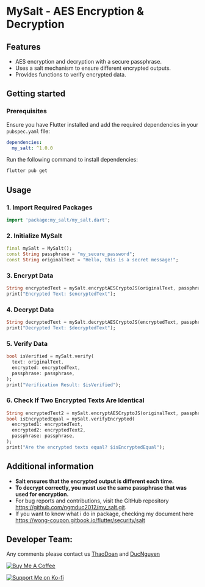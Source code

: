 # MySalt - AES Encryption & Decryption

## Features
- AES encryption and decryption with a secure passphrase.
- Uses a salt mechanism to ensure different encrypted outputs.
- Provides functions to verify encrypted data.

## Getting started
### Prerequisites
Ensure you have Flutter installed and add the required dependencies in your `pubspec.yaml` file:

```yaml
dependencies:
  my_salt: ^1.0.0
```

Run the following command to install dependencies:

```sh
flutter pub get
```

## Usage
### 1. Import Required Packages

```dart
import 'package:my_salt/my_salt.dart';
```

### 2. Initialize MySalt

```dart
final mySalt = MySalt();
const String passphrase = "my_secure_password";
const String originalText = "Hello, this is a secret message!";
```

### 3. Encrypt Data

```dart
String encryptedText = mySalt.encryptAESCryptoJS(originalText, passphrase);
print("Encrypted Text: $encryptedText");
```

### 4. Decrypt Data

```dart
String decryptedText = mySalt.decryptAESCryptoJS(encryptedText, passphrase);
print("Decrypted Text: $decryptedText");
```

### 5. Verify Data

```dart
bool isVerified = mySalt.verify(
  text: originalText,
  encrypted: encryptedText,
  passphrase: passphrase,
);
print("Verification Result: $isVerified");
```

### 6. Check If Two Encrypted Texts Are Identical

```dart
String encryptedText2 = mySalt.encryptAESCryptoJS(originalText, passphrase);
bool isEncryptedEqual = mySalt.verifyEncrypted(
  encrypted1: encryptedText,
  encrypted2: encryptedText2,
  passphrase: passphrase,
);
print("Are the encrypted texts equal? $isEncryptedEqual");
```

## Additional information
- **Salt ensures that the encrypted output is different each time.**
- **To decrypt correctly, you must use the same passphrase that was used for encryption.**
- For bug reports and contributions, visit the GitHub repository https://github.com/ngmduc2012/my_salt.git.
- If you want to know what i do in package, checking my document here https://wong-coupon.gitbook.io/flutter/security/salt

## Developer Team:
Any comments please contact us [ThaoDoan](https://github.com/mia140602) and [DucNguyen](https://github.com/ngmduc2012)

[![Buy Me A Coffee](https://cdn.buymeacoffee.com/buttons/v2/default-orange.png)](https://buymeacoffee.com/ducmng12g)

[![Support Me on Ko-fi](https://storage.ko-fi.com/cdn/kofi6.png?v=6)](https://ko-fi.com/I2I81AEJG8)